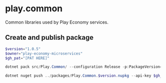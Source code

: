 # play.common
Common libraries used by Play Economy services.

## Create and publish package
```powershell
$version="1.0.5"
$owner="play-economy-microservices"
$gh_pat="[PAT HERE]"

dotnet pack src/Play.Common/ --configuration Release -p:PackageVersion=$version -p:RepositoryUrl=https://github.com/$owner/play.common -o ../

dotnet nuget push ../packages/Play.Common.$version.nupkg --api-key $gh_pat --source "github"
```